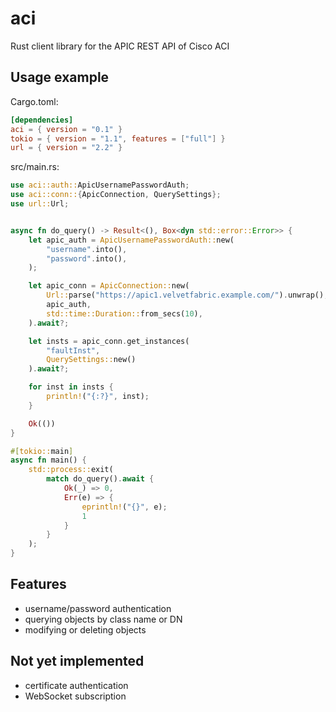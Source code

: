 # aci

Rust client library for the APIC REST API of Cisco ACI

## Usage example

Cargo.toml:

```toml
[dependencies]
aci = { version = "0.1" }
tokio = { version = "1.1", features = ["full"] }
url = { version = "2.2" }
```

src/main.rs:

```rust
use aci::auth::ApicUsernamePasswordAuth;
use aci::conn::{ApicConnection, QuerySettings};
use url::Url;


async fn do_query() -> Result<(), Box<dyn std::error::Error>> {
    let apic_auth = ApicUsernamePasswordAuth::new(
        "username".into(),
        "password".into(),
    );

    let apic_conn = ApicConnection::new(
        Url::parse("https://apic1.velvetfabric.example.com/").unwrap(),
        apic_auth,
        std::time::Duration::from_secs(10),
    ).await?;

    let insts = apic_conn.get_instances(
        "faultInst",
        QuerySettings::new()
    ).await?;

    for inst in insts {
        println!("{:?}", inst);
    }

    Ok(())
}

#[tokio::main]
async fn main() {
    std::process::exit(
        match do_query().await {
            Ok(_) => 0,
            Err(e) => {
                eprintln!("{}", e);
                1
            }
        }
    );
}
```

## Features

* username/password authentication
* querying objects by class name or DN
* modifying or deleting objects

## Not yet implemented

* certificate authentication
* WebSocket subscription
